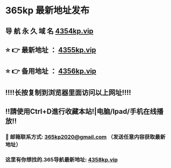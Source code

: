 # 365kp 最新地址发布 
## 导 航 永 久 域 名       [4354kp.vip](https://4354kp.vip:8090/home.html?channel=42724)
## ⭐️ 👉 最新地址 ：       [4355kp.vip](https://4355kp.vip:8090/home.html?channel=42724)
## ⭐️ 👉 备用地址 ：       [4356kp.vip](https://4356kp.vip:8090/home.html?channel=42724)
## ‼️‼️长按复制到浏览器里面访问以上网址‼️‼️
## ‼️請使用Ctrl+D進行收藏本站!|电脑/Ipad/手机在线播放‼️
### 📧 邮箱联系方式: 365kp2020@gmail.com （发送任意内容获取最新地址）
### 这里有你想找的.365导航最新地址:        [4358kp.vip](https://4358kp.vip:8090/home.html?channel=42724)
